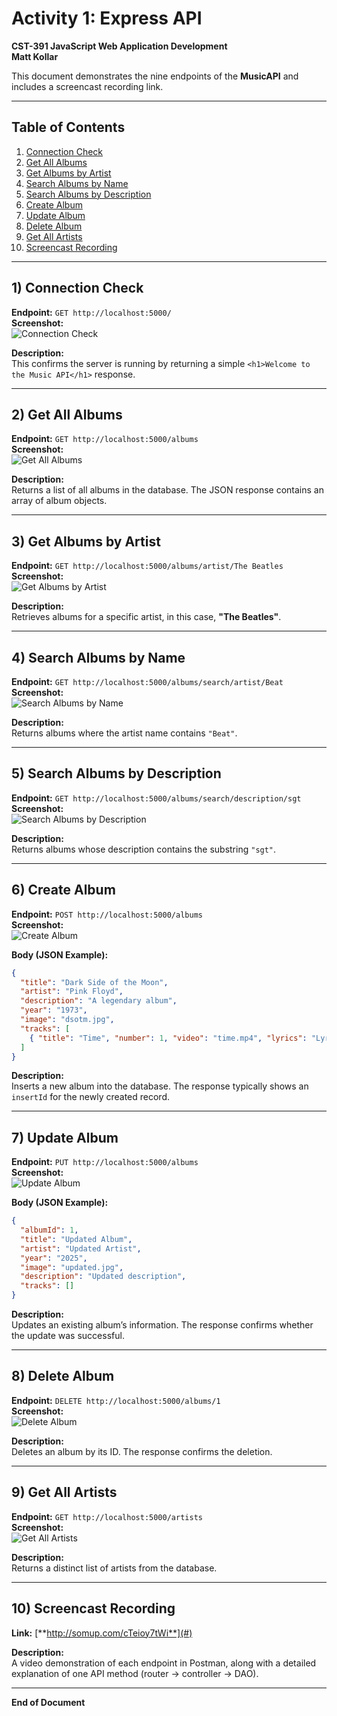 # Activity 1: Express API  
**CST-391 JavaScript Web Application Development**  
**Matt Kollar**

This document demonstrates the nine endpoints of the **MusicAPI** and includes a screencast recording link.

---

## Table of Contents
1. [Connection Check](#connection-check)
2. [Get All Albums](#get-all-albums)
3. [Get Albums by Artist](#get-albums-by-artist)
4. [Search Albums by Name](#search-albums-by-name)
5. [Search Albums by Description](#search-albums-by-description)
6. [Create Album](#create-album)
7. [Update Album](#update-album)
8. [Delete Album](#delete-album)
9. [Get All Artists](#get-all-artists)
10. [Screencast Recording](#screencast-recording)

---

## 1) Connection Check
**Endpoint:** `GET http://localhost:5000/`  
**Screenshot:**  
![Connection Check](./screenshots/01-connection-check.png)

**Description:**  
This confirms the server is running by returning a simple `<h1>Welcome to the Music API</h1>` response.

---

## 2) Get All Albums
**Endpoint:** `GET http://localhost:5000/albums`  
**Screenshot:**  
![Get All Albums](./screenshots/02-get-albums.png)

**Description:**  
Returns a list of all albums in the database. The JSON response contains an array of album objects.

---

## 3) Get Albums by Artist
**Endpoint:** `GET http://localhost:5000/albums/artist/The Beatles`  
**Screenshot:**  
![Get Albums by Artist](./screenshots/03-get-albums-by-artist.png)

**Description:**  
Retrieves albums for a specific artist, in this case, **"The Beatles"**.

---

## 4) Search Albums by Name
**Endpoint:** `GET http://localhost:5000/albums/search/artist/Beat`  
**Screenshot:**  
![Search Albums by Name](./screenshots/04-search-albums-by-name.png)

**Description:**  
Returns albums where the artist name contains `"Beat"`.

---

## 5) Search Albums by Description
**Endpoint:** `GET http://localhost:5000/albums/search/description/sgt`  
**Screenshot:**  
![Search Albums by Description](./screenshots/05-search-albums-by-description.png)

**Description:**  
Returns albums whose description contains the substring `"sgt"`.

---

## 6) Create Album
**Endpoint:** `POST http://localhost:5000/albums`  
**Screenshot:**  
![Create Album](./screenshots/06-create-album.png)

**Body (JSON Example):**
```json
{
  "title": "Dark Side of the Moon",
  "artist": "Pink Floyd",
  "description": "A legendary album",
  "year": "1973",
  "image": "dsotm.jpg",
  "tracks": [
    { "title": "Time", "number": 1, "video": "time.mp4", "lyrics": "Lyrics here" }
  ]
}
```

**Description:**  
Inserts a new album into the database. The response typically shows an `insertId` for the newly created record.

---

## 7) Update Album
**Endpoint:** `PUT http://localhost:5000/albums`  
**Screenshot:**  
![Update Album](./screenshots/07-update-album.png)

**Body (JSON Example):**
```json
{
  "albumId": 1,
  "title": "Updated Album",
  "artist": "Updated Artist",
  "year": "2025",
  "image": "updated.jpg",
  "description": "Updated description",
  "tracks": []
}
```

**Description:**  
Updates an existing album’s information. The response confirms whether the update was successful.

---

## 8) Delete Album
**Endpoint:** `DELETE http://localhost:5000/albums/1`  
**Screenshot:**  
![Delete Album](./screenshots/08-delete-album.png)

**Description:**  
Deletes an album by its ID. The response confirms the deletion.

---

## 9) Get All Artists
**Endpoint:** `GET http://localhost:5000/artists`  
**Screenshot:**  
![Get All Artists](./screenshots/09-get-artists.png)

**Description:**  
Returns a distinct list of artists from the database.

---

## 10) Screencast Recording
**Link:** [**http://somup.com/cTeioy7tWi**](#)

**Description:**  
A video demonstration of each endpoint in Postman, along with a detailed explanation of one API method (router → controller → DAO).

---

**End of Document**
